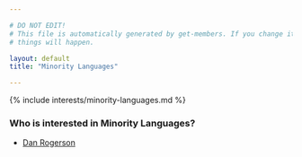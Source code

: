 ```yaml
---

# DO NOT EDIT!
# This file is automatically generated by get-members. If you change it, bad
# things will happen.

layout: default
title: "Minority Languages"

---
```


{% include interests/minority-languages.md %}

### Who is interested in Minority Languages?


* [Dan Rogerson](../members/dan-rogerson.html)
